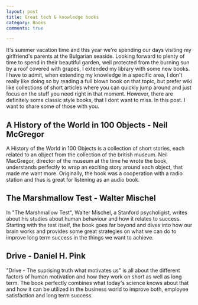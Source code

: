 ```yaml
---
layout: post
title: Great tech & knowledge books
category: Books
comments: true

---
```


It's summer vacation time and this year we're spending our days visiting my girlfriend's parents at the Bulgarian seaside. Looking forward to plenty of time to spend in their beautiful garden, well protected from the burning sun by a roof covered with grapes, I extended my library with some new books. I have to admit, when extending my knowledge in a specific area, I don't really like doing so by reading a full blown book on that topic, but prefer wiki like collections of short articles where you can quickly jump around and just focus on the stuff you need right in that moment. However, there are definitely some classic style books, that I dont want to miss. In this post. I want to share some of those with you.

## A History of the World in 100 Objects - Neil McGregor
A History of the World in 100 Objects is a collection of short stories, each related to an object from the collection of the british museum. Neil MacGregor, director of the museum at the time he wrote the book, understands perfectly to wrap an exciting story around each object, that made me want more. Originally, the book was a cooperation with a radio station and thus is great for listening as an audio book. 

## The Marshmallow Test - Walter Mischel
In "The Marshmallow Test", Walter Mischel, a Stanford psycholigist, writes about his studies about human behaviour and how it relates to success. Starting with the test itself, the book goes far beyond and dives into how our brain works and provides some great strategies on what we can do to improve long term success in the things we want to achieve.

## Drive - Daniel H. Pink
"Drive - The suprising truth what motivates us" is all about the different factors of human motivation and how they work on short as well as long term. The book perfectly combines what today's science knows about that and how it can be utilized in the business world to improve both, employee satisfaction and long term success.

